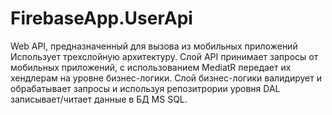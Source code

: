 # FirebaseApp.UserApi
Web API, предназначенный для вызова из мобильных приложений
Использует трехслойную архитектуру.
Слой API принимает запросы от мобильных приложений, с использованием MediatR передает их хендлерам на уровне бизнес-логики.
Слой бизнес-логики валидирует и обрабатывает запросы и используя репозитрории уровня DAL записывает/читает данные в БД MS SQL.
